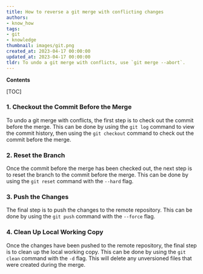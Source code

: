 ```yaml
---
title: How to reverse a git merge with conflicting changes
authors:
- know_how
tags:
- git
- knowledge
thumbnail: images/git.png
created_at: 2023-04-17 00:00:00
updated_at: 2023-04-17 00:00:00
tldr: To undo a git merge with conflicts, use `git merge --abort`.
---
```


**Contents**

[TOC]

### 1. Checkout the Commit Before the Merge

To undo a git merge with conflicts, the first step is to check out the commit before the merge. This can be done by using the `git log` command to view the commit history, then using the `git checkout` command to check out the commit before the merge.

### 2. Reset the Branch

Once the commit before the merge has been checked out, the next step is to reset the branch to the commit before the merge. This can be done by using the `git reset` command with the `--hard` flag.

### 3. Push the Changes

The final step is to push the changes to the remote repository. This can be done by using the `git push` command with the `--force` flag.

### 4. Clean Up Local Working Copy

Once the changes have been pushed to the remote repository, the final step is to clean up the local working copy. This can be done by using the `git clean` command with the `-d` flag. This will delete any unversioned files that were created during the merge.
